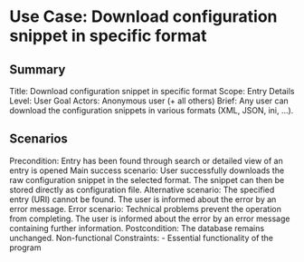 # Use Case: Download configuration snippet in specific format

## Summary

Title: Download configuration snippet in specific format
Scope: Entry Details
Level: User Goal
Actors: Anonymous user (+ all others)
Brief: Any user can download the configuration snippets in various formats (XML, JSON, ini, ...).

## Scenarios

Precondition: Entry has been found through search or detailed view of an entry is opened
Main success scenario: User successfully downloads the raw configuration snippet in the selected format. The snippet can then be stored directly as configuration file.
Alternative scenario: The specified entry (URI) cannot be found. The user is informed about the error by an error message.
Error scenario: Technical problems prevent the operation from completing. The user is informed about the error by an error message containing further information.
Postcondition: The database remains unchanged.
Non-functional Constraints: 
	- Essential functionality of the program
